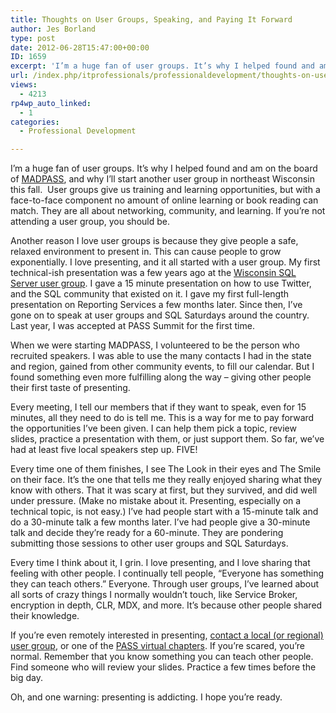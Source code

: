 ```yaml
---
title: Thoughts on User Groups, Speaking, and Paying It Forward
author: Jes Borland
type: post
date: 2012-06-28T15:47:00+00:00
ID: 1659
excerpt: 'I’m a huge fan of user groups. It’s why I helped found and am on the board of MADPASS, and why I’ll start another user group in northeast Wisconsin this fall.  User groups give us training and learning opportunities, but with a face-to-face component no&hellip;'
url: /index.php/itprofessionals/professionaldevelopment/thoughts-on-user-groups-speaking/
views:
  - 4213
rp4wp_auto_linked:
  - 1
categories:
  - Professional Development

---
```

I’m a huge fan of user groups. It’s why I helped found and am on the board of [MADPASS][1], and why I’ll start another user group in northeast Wisconsin this fall.  User groups give us training and learning opportunities, but with a face-to-face component no amount of online learning or book reading can match. They are all about networking, community, and learning. If you’re not attending a user group, you should be.

Another reason I love user groups is because they give people a safe, relaxed environment to present in. This can cause people to grow exponentially. I love presenting, and it all started with a user group. My first technical-ish presentation was a few years ago at the [Wisconsin SQL Server user group][2]. I gave a 15 minute presentation on how to use Twitter, and the SQL community that existed on it. I gave my first full-length presentation on Reporting Services a few months later. Since then, I’ve gone on to speak at user groups and SQL Saturdays around the country. Last year, I was accepted at PASS Summit for the first time.

When we were starting MADPASS, I volunteered to be the person who recruited speakers. I was able to use the many contacts I had in the state and region, gained from other community events, to fill our calendar. But I found something even more fulfilling along the way – giving other people their first taste of presenting.

Every meeting, I tell our members that if they want to speak, even for 15 minutes, all they need to do is tell me. This is a way for me to pay forward the opportunities I’ve been given. I can help them pick a topic, review slides, practice a presentation with them, or just support them. So far, we’ve had at least five local speakers step up. FIVE!

Every time one of them finishes, I see The Look in their eyes and The Smile on their face. It’s the one that tells me they really enjoyed sharing what they know with others. That it was scary at first, but they survived, and did well under pressure. (Make no mistake about it. Presenting, especially on a technical topic, is not easy.) I’ve had people start with a 15-minute talk and do a 30-minute talk a few months later. I’ve had people give a 30-minute talk and decide they’re ready for a 60-minute. They are pondering submitting those sessions to other user groups and SQL Saturdays.

Every time I think about it, I grin. I love presenting, and I love sharing that feeling with other people. I continually tell people, “Everyone has something they can teach others.” Everyone. Through user groups, I’ve learned about all sorts of crazy things I normally wouldn’t touch, like Service Broker, encryption in depth, CLR, MDX, and more. It’s because other people shared their knowledge.

If you’re even remotely interested in presenting, [contact a local (or regional) user group][3], or one of the [PASS virtual chapters][4]. If you’re scared, you’re normal. Remember that you know something you can teach other people. Find someone who will review your slides. Practice a few times before the big day.

Oh, and one warning: presenting is addicting. I hope you’re ready.

[][5]

<p style="text-align: center;">
  <img src="http://farm7.staticflickr.com/6064/6080273098_b0dde73799_m.jpg" alt="" />
</p>

 [1]: http://madpass.org/
 [2]: http://wisconsin.sqlpass.org/
 [3]: http://www.sqlpass.org/PASSChapters/LocalChapters.aspx
 [4]: http://www.sqlpass.org/PASSChapters/VirtualChapters.aspx
 [5]: http://www.flickr.com/photos/grand_canyon_nps/6080273098/lightbox/